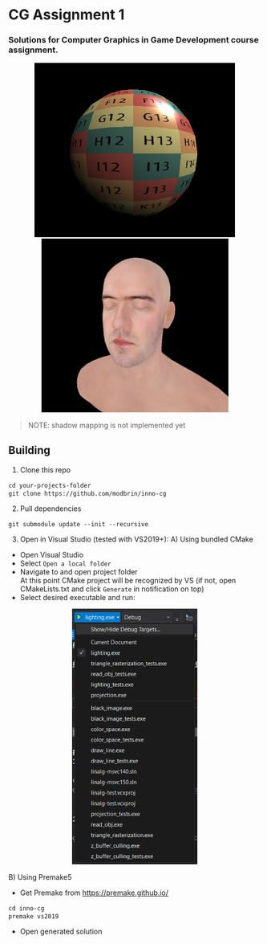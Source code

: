 # CG Assignment 1

### Solutions for **Computer Graphics in Game Development** course assignment.

<center>
    <p float="left">
      <img src="readme_assets/preview.png" width="400" />
      <img src="readme_assets/preview_2.png" width="373" /> 
    </p>
</center>

> NOTE: shadow mapping is not implemented yet

## Building
1. Clone this repo
```batch
cd your-projects-folder
git clone https://github.com/modbrin/inno-cg
```

2. Pull dependencies
```batch
git submodule update --init --recursive
```

3. Open in Visual Studio (tested with VS2019+):
A) Using bundled CMake
* Open Visual Studio
* Select `Open a local folder`
* Navigate to and open project folder\
At this point CMake project will be recognized by VS
(if not, open CMakeLists.txt and click `Generate` in notification on top)
* Select desired executable and run:

<center>
  <img src="readme_assets/exe_selector.png" width="250" />
</center>

B) Using Premake5
* Get Premake from https://premake.github.io/
```batch
cd inno-cg
premake vs2019
```
* Open generated solution